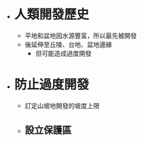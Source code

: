 - # 人類開發歷史
	- 平地和盆地因水源豐富，所以最先被開發
	- 後延伸至丘陵、台地、盆地邊緣
		- 但可能造成過度開發
- # 防止過度開發
	- 訂定山坡地開發的坡度上限
	- 設立保護區
		-